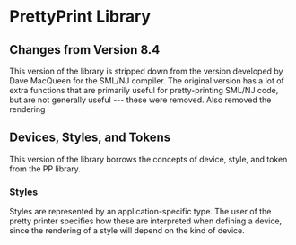 # PrettyPrint Library

## Changes from Version 8.4

This version of the library is stripped down from the version developed
by Dave MacQueen for the SML/NJ compiler.  The original version has a
lot of extra functions that are primarily useful for pretty-printing
SML/NJ code, but are not generally useful --- these were removed.  Also
removed the rendering

## Devices, Styles, and Tokens

This version of the library borrows the concepts of device, style, and
token from the PP library.

### Styles

Styles are represented by an application-specific type.  The user of the
pretty printer specifies how these are interpreted when defining a device,
since the rendering of a style will depend on the kind of device.

